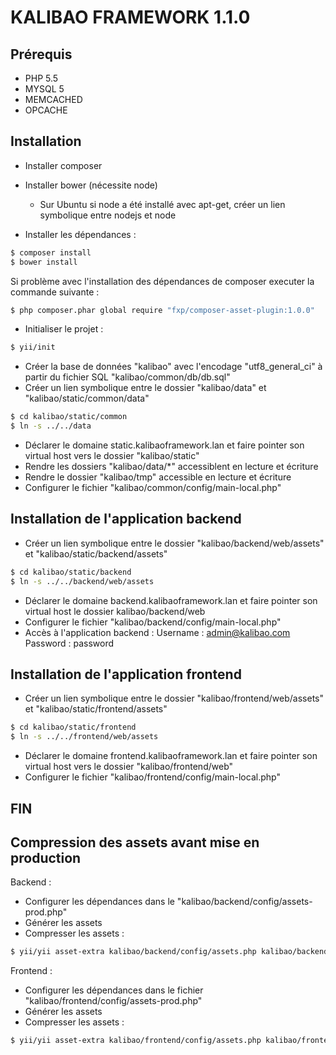 # KALIBAO FRAMEWORK 1.1.0

## Prérequis

- PHP 5.5
- MYSQL 5
- MEMCACHED
- OPCACHE

## Installation

- Installer composer
- Installer bower (nécessite node)
    - Sur Ubuntu si node a été installé avec apt-get, créer un lien symbolique entre nodejs et node

- Installer les dépendances :

```bash
$ composer install
$ bower install
```
Si problème avec l'installation des dépendances de composer executer la commande suivante :
```bash
$ php composer.phar global require "fxp/composer-asset-plugin:1.0.0"
```

- Initialiser le projet :

```bash
$ yii/init
```

- Créer la base de données "kalibao" avec l'encodage "utf8_general_ci" à partir du fichier SQL "kalibao/common/db/db.sql"
- Créer un lien symbolique entre le dossier "kalibao/data" et "kalibao/static/common/data"
```bash
$ cd kalibao/static/common
$ ln -s ../../data
```
- Déclarer le domaine static.kalibaoframework.lan et faire pointer son virtual host vers le dossier "kalibao/static"
- Rendre les dossiers "kalibao/data/*" accessiblent en lecture et écriture
- Rendre le dossier "kalibao/tmp" accessible en lecture et écriture
- Configurer le fichier "kalibao/common/config/main-local.php"

## Installation de l'application backend

- Créer un lien symbolique entre le dossier "kalibao/backend/web/assets" et "kalibao/static/backend/assets"
```bash
$ cd kalibao/static/backend
$ ln -s ../../backend/web/assets
```

- Déclarer le domaine backend.kalibaoframework.lan et faire pointer son virtual host le dossier kalibao/backend/web
- Configurer le fichier "kalibao/backend/config/main-local.php"
- Accès à l'application backend :
    Username : admin@kalibao.com
    Password : password

## Installation de l'application frontend

- Créer un lien symbolique entre le dossier "kalibao/frontend/web/assets" et "kalibao/static/frontend/assets"
```bash
$ cd kalibao/static/frontend
$ ln -s ../../frontend/web/assets
```

- Déclarer le domaine frontend.kalibaoframework.lan et faire pointer son virtual host vers le dossier "kalibao/frontend/web"
- Configurer le fichier "kalibao/frontend/config/main-local.php"

## FIN

## Compression des assets avant mise en production

Backend : 

- Configurer les dépendances dans le "kalibao/backend/config/assets-prod.php"
- Générer les assets
- Compresser les assets :

```bash
$ yii/yii asset-extra kalibao/backend/config/assets.php kalibao/backend/config/assets-prod.php
```

Frontend : 

- Configurer les dépendances dans le fichier "kalibao/frontend/config/assets-prod.php"
- Générer les assets
- Compresser les assets :

```bash
$ yii/yii asset-extra kalibao/frontend/config/assets.php kalibao/frontend/config/assets-prod.php
```

